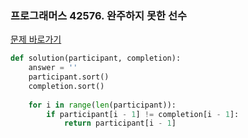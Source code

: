 ### 프로그래머스 42576. 완주하지 못한 선수

[문제 바로가기](https://programmers.co.kr/learn/courses/30/lessons/42576)

```Python
def solution(participant, completion):
    answer = ''
    participant.sort()
    completion.sort()
    
    for i in range(len(participant)):
        if participant[i - 1] != completion[i - 1]:
            return participant[i - 1]
```